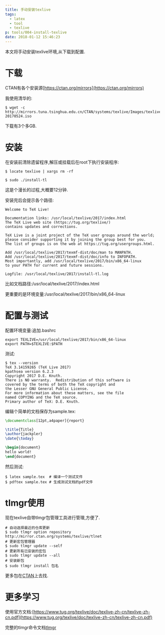 ```yaml
---
title: 手动安装texlive
tags:
  - latex
  - tool
  - texlive
p: tools/004-install-texlive
date: 2018-01-12 15:46:23
---
```

本文将手动安装texlive环境,从下载到配置.

# 下载
CTAN有各个安装源[https://ctan.org/mirrors](https://ctan.org/mirrors)

我使用清华的:
```shell
$ wget -c http://mirrors.tuna.tsinghua.edu.cn/CTAN/systems/texlive/Images/texlive2017-20170524.iso
```
下载有3个多GB.

# 安装
在安装前清除遗留程序,解压或挂载后在root下执行安装程序:
```shell
$ locate texlive | xargs rm -rf

$ sudo ./install-tl
```
这是个漫长的过程,大概要12分钟.

安装完后会提示各个路径:
```shell
Welcome to TeX Live!

Documentation links: /usr/local/texlive/2017/index.html
The TeX Live web site (https://tug.org/texlive/)
contains updates and corrections.

TeX Live is a joint project of the TeX user groups around the world;
please consider supporting it by joining the group best for you.
The list of groups is on the web at https://tug.org/usergroups.html.

Add /usr/local/texlive/2017/texmf-dist/doc/man to MANPATH.
Add /usr/local/texlive/2017/texmf-dist/doc/info to INFOPATH.
Most importantly, add /usr/local/texlive/2017/bin/x86_64-linux
to your PATH for current and future sessions.

Logfile: /usr/local/texlive/2017/install-tl.log
```
比如文档路径:/usr/local/texlive/2017/index.html

更重要的是环境变量:/usr/local/texlive/2017/bin/x86_64-linux
# 配置与测试
配置环境变量:追加.bashrc
```shell
export TEXLIVE=/usr/local/texlive/2017/bin/x86_64-linux
export PATH=$TEXLIVE:$PATH
```
测试:
```shell
$ tex --version
TeX 3.14159265 (TeX Live 2017)
kpathsea version 6.2.3
Copyright 2017 D.E. Knuth.
There is NO warranty.  Redistribution of this software is
covered by the terms of both the TeX copyright and
the Lesser GNU General Public License.
For more information about these matters, see the file
named COPYING and the TeX source.
Primary author of TeX: D.E. Knuth.
```
编辑个简单的文档保存为sample.tex:
```latex
\documentclass[12pt,a4paper]{report}

\title{Title}
\author{jackpler}
\date{\today}

\begin{document}
hello world!
\end{document}
```
然后测试:
```shell
$ latex sample.tex  # 编译一个测试文件
$ pdftex sample.tex # 生成测试文档的pdf文件
```
# tlmgr使用
现在texlive自带tlmgr包管理工具进行管理,方便了.
```shell
# 自动选择最近的仓库更新
$ sudo tlmgr option repository http://mirror.ctan.org/systems/texlive/tlnet    
# 更新宏包管理器
$ sudo tlmgr update --self  
# 更新所有已安装的宏包
$ sudo tlmgr update --all   
# 安装新包
$ sudo tlmgr install 包名
```
更多包在[CTAN](https://ctan.org)上去找.
# 更多学习
使用官方文档:[https://www.tug.org/texlive/doc/texlive-zh-cn/texlive-zh-cn.pdf](https://www.tug.org/texlive/doc/texlive-zh-cn/texlive-zh-cn.pdf)

完整的tlmgr命令文档[tlmgr](http://tug.org/texlive/doc/tlmgr.html)